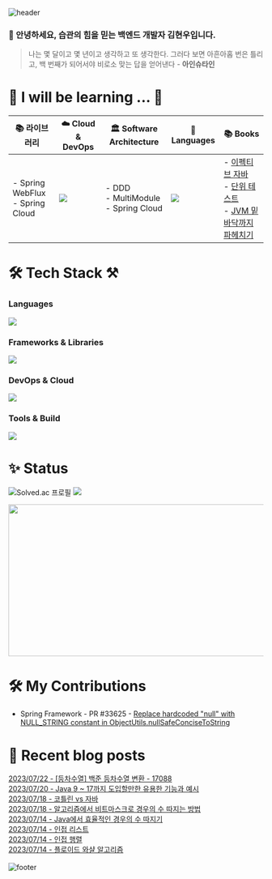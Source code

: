 
![header](https://capsule-render.vercel.app/api?type=waving&color=gradient&height=250&section=header&text=nomoreFt%20&fontSize=90)


### 👋 안녕하세요, 습관의 힘을 믿는 백엔드 개발자 김현우입니다.

> 나는 몇 달이고 몇 년이고 생각하고 또 생각한다. 그러다 보면 아흔아홉 번은 틀리고, 백 번째가 되어서야 비로소 맞는 답을 얻어낸다 - **아인슈타인** 

<h1>🌱 I will be learning ... 🌳</h1>

| 📚 **라이브러리**| ☁️ **Cloud & DevOps**| 🏛 **Software Architecture**| 🚀 **Languages**| 📚 **Books**|
|-|-|-|-|-|
| - Spring WebFlux<br>- Spring Cloud| <a href="https://skillicons.dev"><img src="https://skillicons.dev/icons?i=aws,kubernetes,kafka&perline=3" /></a> | - DDD<br>- MultiModule<br>- Spring Cloud | <a href="https://skillicons.dev"><img src="https://skillicons.dev/icons?i=go,kotlin&perline=2" /></a> | - [이펙티브 자바](https://product.kyobobook.co.kr/detail/S000001033066)<br>- [단위 테스트](https://product.kyobobook.co.kr/detail/S000001805070)<br>- [JVM 밑바닥까지 파헤치기](https://product.kyobobook.co.kr/detail/S000213057051) |


<h1>🛠 Tech Stack ⚒</h1>

### Languages
<p align="left">
  <a href="https://skillicons.dev">
    <img src="https://skillicons.dev/icons?i=java,kotlin&perline=5" />
  </a>
</p>

### Frameworks & Libraries
<p align="left">
  <a href="https://skillicons.dev">
    <img src="https://skillicons.dev/icons?i=spring,hibernate,axon&perline=5" />
  </a>
</p>

### DevOps & Cloud
<p align="left">
  <a href="https://skillicons.dev">
    <img src="https://skillicons.dev/icons?i=docker,linux,githubactions,kubernetes&perline=5" />
  </a>
</p>

### Tools & Build
<p align="left">
  <a href="https://skillicons.dev">
    <img src="https://skillicons.dev/icons?i=idea,gradle,postman,git,jenkins&perline=5" />
  </a>
</p>

<h1>✨ Status</h1>

![Solved.ac 프로필](http://mazassumnida.wtf/api/v2/generate_badge?boj=hy2wo2) 
![](http://github-profile-summary-cards.vercel.app/api/cards/stats?username=nomoreFt&&theme=slateorange)

<a href="https://github.com/devxb/gitanimals">
    <img src = "https://render.gitanimals.org/farms/{nomoreFt}" width="800" height="300"/>
</a>


<h1>🛠 My Contributions </h1>

- Spring Framework - PR #33625 - [Replace hardcoded "null" with NULL_STRING constant in ObjectUtils.nullSafeConciseToString](https://github.com/spring-projects/spring-framework/pull/33625)



<h1>🎇 Recent blog posts</h1>

[2023/07/22 - [등차수열]  백준 등차수열 변환 - 17088](https://nomoreft.tistory.com/122) <br/>
[2023/07/20 - Java 9 ~ 17까지 도입할만한 유용한 기능과 예시](https://nomoreft.tistory.com/121) <br/>
[2023/07/18 - 코틀린 vs 자바](https://nomoreft.tistory.com/120) <br/>
[2023/07/18 - 알고리즘에서 비트마스크로 경우의 수 따지는 방법](https://nomoreft.tistory.com/119) <br/>
[2023/07/14 - Java에서 효율적인 경우의 수 따지기](https://nomoreft.tistory.com/118) <br/>
[2023/07/14 - 인접 리스트](https://nomoreft.tistory.com/117) <br/>
[2023/07/14 - 인접 행렬](https://nomoreft.tistory.com/116) <br/>
[2023/07/14 - 플로이드 와샬 알고리즘](https://nomoreft.tistory.com/115) <br/>
<br>
![footer](https://capsule-render.vercel.app/api?type=soft&color=gradient&height=30&section=header&text=&fontSize=90) <br><br><br>

